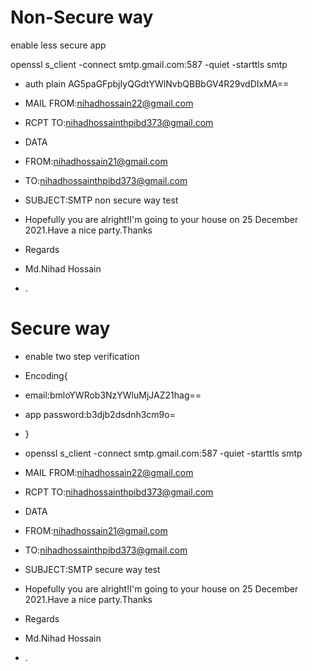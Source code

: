 # Non-Secure way
enable less secure app

openssl s_client -connect smtp.gmail.com:587 -quiet -starttls smtp
- auth plain AG5paGFpbjIyQGdtYWlNvbQBBbGV4R29vdDIxMA==
- MAIL FROM:<nihadhossain22@gmail.com>
- RCPT TO:<nihadhossainthpibd373@gmail.com>
- DATA

- FROM:<nihadhossain21@gmail.com>
- TO:<nihadhossainthpibd373@gmail.com>
- SUBJECT:SMTP non secure way test

- Hopefully you are alright!I'm going to your house on 25 December 2021.Have a nice party.Thanks
- Regards
- Md.Nihad Hossain

- .

# Secure way
- enable two step verification 
- Encoding{
- email:bmloYWRob3NzYWluMjJAZ21hag==
- app password:b3djb2dsdnh3cm9o=
- }
- openssl s_client -connect smtp.gmail.com:587 -quiet -starttls smtp

- MAIL FROM:<nihadhossain22@gmail.com>
- RCPT TO:<nihadhossainthpibd373@gmail.com>
- DATA

- FROM:<nihadhossain21@gmail.com>
- TO:<nihadhossainthpibd373@gmail.com>
- SUBJECT:SMTP secure way test

- Hopefully you are alright!I'm going to your house on 25 December 2021.Have a nice party.Thanks
- Regards
- Md.Nihad Hossain

- .
